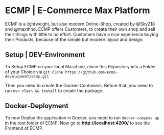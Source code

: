 # ECMP | E-Commerce Max Platform
ECMP is a lightweight, but also modern Online-Shop, created by @SkyZ18 and @maxthnd. ECMP offers Customers, to create their own shop and sell their things with little to no effort.
Customers have a nice experience buying their Products, because of the simple but modern layout and design. 

## Setup | DEV-Environment
To Setup ECMP on your local Maschine, clone this Repository into a Folder of your Choice via ```git clone https://github.com/ecmp-development/ecmp.git```

Then you need to create the Docker-Containers. Before that, you need to run ```mvn clean && install``` to create the package.

## Docker-Deployment

To now Deploy the application in Docker, you need to run ```docker-compose up``` in the root folder of ECMP. Now go to **http://localhost:4200/** to see the Frontend of ECMP.